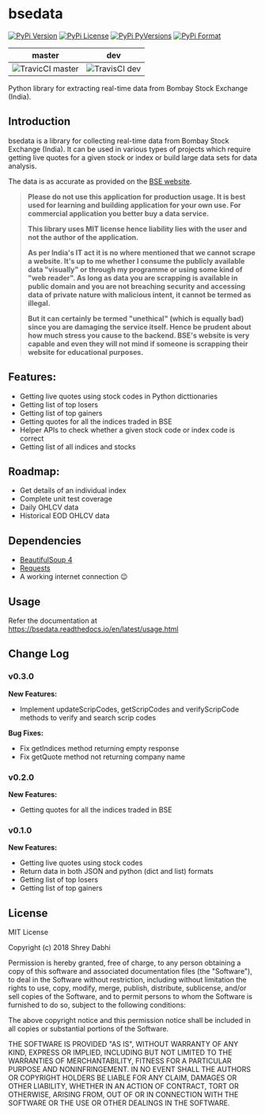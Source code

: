 # bsedata

[![PyPi Version](https://img.shields.io/pypi/v/bsedata.svg)](https://pypi.org/project/bsedata/)
[![PyPi License](https://img.shields.io/pypi/l/bsedata.svg)](https://pypi.org/project/bsedata/)
[![PyPi PyVersions](https://img.shields.io/pypi/pyversions/bsedata.svg)](https://pypi.org/project/bsedata/)
[![PyPi Format](https://img.shields.io/pypi/format/bsedata.svg)](https://pypi.org/project/bsedata/)

| master | dev |
|--------|-----|
|![TravicCI master](https://api.travis-ci.com/sdabhi23/bsedata.svg?branch=master)| ![TravisCI dev](https://api.travis-ci.com/sdabhi23/bsedata.svg?branch=dev) |

Python library for extracting real-time data from Bombay Stock Exchange (India).

## Introduction

bsedata is a library for collecting real-time data from Bombay Stock Exchange (India). It can be used in various types of projects which require getting live quotes for a given stock or index or build large data sets for data analysis.

The data is as accurate as provided on the [BSE website](m.bseindia.com).

> **Please do not use this application for production usage. It is best used for learning and building application for your own use. For commercial application you better buy a data service.**
> 
> **This library uses MIT license hence liability lies with the user and not the author of the application.**
>
> **As per India's IT act it is no where mentioned that we cannot scrape a website. It's up to me whether I consume the publicly available data "visually" or through my programme or using some kind of "web reader". As long as data you are scrapping is available in public domain and you are not breaching security and accessing data of private nature with malicious intent, it cannot be termed as illegal.**
>
> **But it can certainly be termed "unethical" (which is equally bad) since you are damaging the service itself. Hence be prudent about how much stress you cause to the backend. BSE's website is very capable and even they will not mind if someone is scrapping their website for educational purposes.**

## Features:

* Getting live quotes using stock codes in Python dicttionaries
* Getting list of top losers
* Getting list of top gainers
* Getting quotes for all the indices traded in BSE
* Helper APIs to check whether a given stock code or index code is correct
* Getting list of all indices and stocks

## Roadmap:

* Get details of an individual index
* Complete unit test coverage
* Daily OHLCV data
* Historical EOD OHLCV data

## Dependencies

* [BeautifulSoup 4](https://www.crummy.com/software/BeautifulSoup/bs4/doc/)
* [Requests](http://docs.python-requests.org/en/master/)
* A working internet connection :wink:

## Usage

Refer the documentation at https://bsedata.readthedocs.io/en/latest/usage.html

## Change Log


### v0.3.0

**New Features:**

- Implement updateScripCodes, getScripCodes and verifyScripCode methods to verify and search scrip codes

**Bug Fixes:**

- Fix getIndices method returning empty response
- Fix getQuote method not returning company name

### v0.2.0

**New Features:**

- Getting quotes for all the indices traded in BSE

### v0.1.0

**New Features:**

- Getting live quotes using stock codes
- Return data in both JSON and python (dict and list) formats
- Getting list of top losers
- Getting list of top gainers

## License

MIT License

Copyright (c) 2018 Shrey Dabhi

Permission is hereby granted, free of charge, to any person obtaining a copy
of this software and associated documentation files (the "Software"), to deal
in the Software without restriction, including without limitation the rights
to use, copy, modify, merge, publish, distribute, sublicense, and/or sell
copies of the Software, and to permit persons to whom the Software is
furnished to do so, subject to the following conditions:

The above copyright notice and this permission notice shall be included in all
copies or substantial portions of the Software.

THE SOFTWARE IS PROVIDED "AS IS", WITHOUT WARRANTY OF ANY KIND, EXPRESS OR
IMPLIED, INCLUDING BUT NOT LIMITED TO THE WARRANTIES OF MERCHANTABILITY,
FITNESS FOR A PARTICULAR PURPOSE AND NONINFRINGEMENT. IN NO EVENT SHALL THE
AUTHORS OR COPYRIGHT HOLDERS BE LIABLE FOR ANY CLAIM, DAMAGES OR OTHER
LIABILITY, WHETHER IN AN ACTION OF CONTRACT, TORT OR OTHERWISE, ARISING FROM,
OUT OF OR IN CONNECTION WITH THE SOFTWARE OR THE USE OR OTHER DEALINGS IN THE
SOFTWARE.
